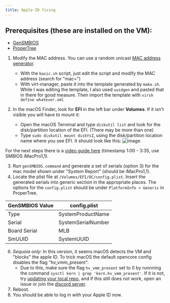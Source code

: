 ```yaml
---
title: Apple-ID fixing
---
```


## Prerequisites (these are installed on the VM):
- [GenSMBIOS](https://github.com/corpnewt/GenSMBIOS)
- [ProperTree](https://github.com/corpnewt/ProperTree)

1. Modify the MAC address. You can use a random unicast [MAC address generator](https://www.hellion.org.uk/cgi-bin/randmac.pl).
    - With the `basic.sh` script, just edit the script and modify the MAC address (search for "mac=")
    - With virt-manager, paste it into the template generated by `make.sh`. While I was editing the template, I also used `uuidgen` and pasted that in there for good measure. Then import the template with `virsh define whatever.xml`

2. In the macOS Finder, look for **EFI** in the left bar under **Volumes**. If it isn't visible you will have to mount it:
    - Open the macOS Terminal and type `diskutil list` and look for the disk/partition location of the EFI. (There may be more than one)
    - Type `sudo diskutil mount diskYsZ`, using the disk/partition location name where you see EFI. It should look like this:
 ![image](https://oneclick-macos-simple-kvm.notaperson535.is-a.dev/img/efi%20partition.png)

For the next steps there is a [video guide here](https://www.youtube.com/watch?v=vBRrCYZEjtI) (timestamp 1:00 - 3:35, use SMBIOS iMacPro1,1).

3. Run `genSMBIOS.command` and generate a set of serials (option 3) for the mac model shown under "System Report" (should be iMacPro1,1).
4. Locate the plist file at `/Volumes/EFI/OC/config.plist`. Insert the generated serials into generic section in the appropriate places. The options for the `config.plist` should be under `PlatformInfo > Generic` in ProperTree.

| GenSMBIOS Value | config.plist       |
| --------------- | ------------------ | 
| Type            | SystemProductName  | 
| Serial          | SystemSerialNumber |
| Board Serial    | MLB                |
| SmUUID          | SystemUUID         |

6. *Sequoia only*: In this version, it seems macOS detects the VM and "blocks" the apple ID. To trick macOS the default opencore config disables the flag "hv_vmm_present".
    - Due to this, make sure the flag `hv_vmm_present` set to 0 by runnning the command `sysctl kern | grep 'kern.hv_vmm_present'`. If it is not, try [updating your local repo](/docs/start-here#important), and if this still does not work, open an issue or join the [discord server](https://discord.gg/XaEdCSPyNa).
7. Reboot.
8. You should be able to log in with your Apple ID now.
